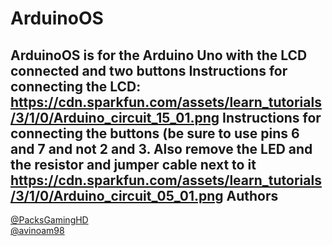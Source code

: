 ArduinoOS
=========
ArduinoOS is for the Arduino Uno with the LCD connected and two buttons
Instructions for connecting the LCD: https://cdn.sparkfun.com/assets/learn_tutorials/3/1/0/Arduino_circuit_15_01.png
Instructions for connecting the buttons (be sure to use pins 6 and 7 and not 2 and 3. Also remove the LED and the resistor and jumper cable next to it https://cdn.sparkfun.com/assets/learn_tutorials/3/1/0/Arduino_circuit_05_01.png
Authors
-------
<a href=https://github.com/PacksGamingHD>@PacksGamingHD</a>
<br>
<a href=https://github.com/avinoam98>@avinoam98</a>
